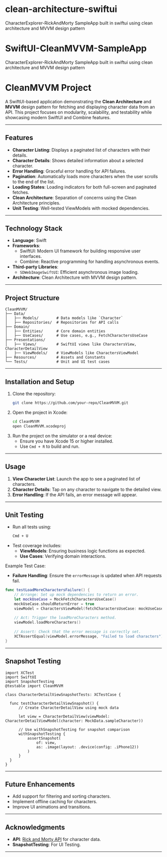 # clean-architecture-swiftui
CharacterExplorer-RickAndMorty SampleApp built in swiftui using clean architecture and MVVM design pattern

# SwiftUI-CleanMVVM-SampleApp
CharacterExplorer-RickAndMorty SampleApp built in swiftui using  clean architecture and MVVM design pattern

# CleanMVVM Project

A SwiftUI-based application demonstrating the **Clean Architecture** and **MVVM** design pattern for fetching and displaying character data from an API. This project focuses on modularity, scalability, and testability while showcasing modern SwiftUI and Combine features.

---

## Features

- **Character Listing**: Displays a paginated list of characters with their details.
- **Character Details**: Shows detailed information about a selected character.
- **Error Handling**: Graceful error handling for API failures.
- **Pagination**: Automatically loads more characters when the user scrolls to the end of the list.
- **Loading States**: Loading indicators for both full-screen and paginated fetches.
- **Clean Architecture**: Separation of concerns using the Clean Architecture principles.
- **Unit Testing**: Well-tested ViewModels with mocked dependencies.

---

## Technology Stack

- **Language**: Swift
- **Frameworks**: 
  - SwiftUI: Modern UI framework for building responsive user interfaces.
  - Combine: Reactive programming for handling asynchronous events.
- **Third-party Libraries**:
  - `SDWebImageSwiftUI`: Efficient asynchronous image loading.
- **Architecture**: Clean Architecture with MVVM design pattern.

---

## Project Structure

```
CleanMVVM/
├── Data/
│   ├── Models/        # Data models like `Character`
│   ├── Repositories/  # Repositories for API calls
├── Domain/
│   ├── Entities/      # Core domain entities
│   ├── UseCases/      # Use cases, e.g., FetchCharactersUseCase
├── Presentations/
│   ├── Views/         # SwiftUI views like CharactersView, CharacterDetailView
│   ├── ViewModels/    # ViewModels like CharactersViewModel
├── Resources/         # Assets and Constants
└── Tests/             # Unit and UI test cases
```

---

## Installation and Setup

1. Clone the repository:
   ```bash
   git clone https://github.com/your-repo/CleanMVVM.git
   ```
2. Open the project in Xcode:
   ```bash
   cd CleanMVVM
   open CleanMVVM.xcodeproj
   ```
3. Run the project on the simulator or a real device:
   - Ensure you have Xcode 15 or higher installed.
   - Use `Cmd + R` to build and run.

---

## Usage

1. **View Character List**: Launch the app to see a paginated list of characters.
2. **Character Details**: Tap on any character to navigate to the detailed view.
3. **Error Handling**: If the API fails, an error message will appear.

---

## Unit Testing

- Run all tests using:
  ```bash
  Cmd + U
  ```
- Test coverage includes:
  - **ViewModels**: Ensuring business logic functions as expected.
  - **Use Cases**: Verifying domain interactions.

Example Test Case:

- **Failure Handling**: Ensure the `errorMessage` is updated when API requests fail.

```swift
func testLoadMoreCharactersFailure() {
    // Arrange: Set up mock dependencies to return an error.
    let mockUseCase = MockFetchCharactersUseCase()
    mockUseCase.shouldReturnError = true
    viewModel = CharactersViewModel(fetchCharactersUseCase: mockUseCase)
    
    // Act: Trigger the loadMoreCharacters method.
    viewModel.loadMoreCharacters()
    
    // Assert: Check that the error message is correctly set.
    XCTAssertEqual(viewModel.errorMessage, "Failed to load characters")
}
```

---

## Snapshot Testing
  ```
import XCTest
import SwiftUI
import SnapshotTesting
@testable import CleanMVVM

class CharacterDetailViewSnapshotTests: XCTestCase {

    func testCharacterDetailViewSnapshot() {
        // Create CharacterDetailView using mock data
        
        let view = CharacterDetailView(viewModel: CharacterDetailViewModel(character: MockData.sampleCharacter))
        
        // Use withSnapshotTesting for snapshot comparison
        withSnapshotTesting {
            assertSnapshot(
                of: view,
                as: .image(layout: .device(config: .iPhone12))
            )
        }
    }
}
  ```

---

## Future Enhancements

- Add support for filtering and sorting characters.
- Implement offline caching for characters.
- Improve UI animations and transitions.

---

## Acknowledgments

- **API**: [Rick and Morty API](https://rickandmortyapi.com/) for character data.
- **SnapshotTesting**: For UI Testing.
  
--- 
